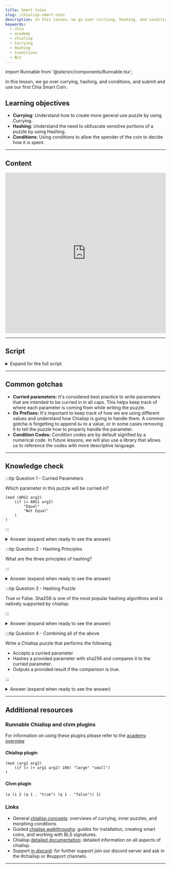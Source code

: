 ```yaml
---
title: Smart Coins
slug: /chialisp-smart-coin
description: In this lesson, we go over currying, hashing, and conditions. Then submit and use our first Chia Smart Coin.
keywords:
  - chia
  - academy
  - chialisp
  - Currying
  - Hashing
  - Conditions
  - BLS
---
```


import Runnable from '@site/src/components/Runnable.tsx';

In this lesson, we go over currying, hashing, and conditions, and submit and use our first Chia Smart Coin.

## Learning objectives

- **Currying**: Understand how to create more general use puzzle by using Currying.
- **Hashing**: Understand the need to obfuscate sensitive portions of a puzzle by using Hashing.
- **Conditions**: Using conditions to allow the spender of the coin to decide how it is spent.

---

## Content

<div class="videoWrapper">
<iframe width="100%" height="504" src="https://www.youtube.com/embed/-Nza_N9Xb3Y" frameborder="0" allowfullscreen="allowfullscreen"></iframe>
</div>

---

## Script

<details>

<summary> Expand for the full script </summary>

00:00  
Everything on a blockchain is a coin. They are often referred to as smart coins because every coin has a chialisp program associated with it. That program, known as the puzzle, decides how and when the coin can be spent, and what happens when it is.

00:20  
NFTs, CATs, and standard transactions are all defined using puzzles. In the previous video, we learned how to write basic chialisp programs. Let's apply that to some more complex puzzles and create a coin that can be spent on the blockchain.

00:40  
In this video, we'll be talking about currying, hashing, and conditions. So let's get started! We'll start by creating a new chialisp file called `password.clsp` and create a module that takes a parameter `password` and determines if the value passed in equals `hello`. If it does, return correct, if not return incorrect.

01:00  
We'll run this using the `brun` command in our terminal and pass in `hello` which should give us a success. Just to test the opposite, we'll pass in something else, and see if that fails. So this is a bit of a refresher on chialisp basics. One of the issues we have with a puzzle like this is that the hard-coded value for the password is both insecure and not very useful.

01:20  
We'd like to have a generalized puzzle that we can use for any password we choose to have. For this we'll use currying and hashing. To make this puzzle more generalized, we will be using currying. To do so, let's replace our password parameter with two new ones, `CORRECT_PASSWORD` and `provided_password`, and then run our comparison on those parameters.

01:40  
Now in our terminal, we can curry in a value to replace the correct password parameter and compile it. Run `cdv clsp curry password.clsp -a` and pass in our desired password, in this case - `hello` and we get the following result. Now if we run that through `brun` and give it the correct password, we should get a success.

02:00  
We can also nest these commands like this - (`brun "$(cdv clsp curry password.clsp -a 'goodbye')" "(goodbye)"`). The first steps to making our puzzle more secure is to use hashing. A hash function will take an input and return a hash value. One of the most popular hashing algorithms is sha256 which is directly supported within chialisp.

02:20  
A few important notes about hash functions; given a value, calculating the hash is extremely easy. Given a hash, calculating the original input is extremely difficult or impossible, and passing the same value through a hashing function multiple times will always result in the same output.

02:40  
We can use these principles to our advantage by currying a hash of the expected password instead of the password value itself. This prevents us from revealing the expected password while still allowing us to check if the provided password is correct. This is done by hashing the provided password. So let's change our puzzle to use hashing.

03:00  
First, change the curried parameter to `PASSWORD_HASH` and change the other parameter to `password`. In the comparison, use sha256 to hash the given password and compare it to the password hash. To test this we'll first have to hash a password and curry it into our new puzzle.

03:20  
Run `cdv hash "hello"` to get the hash for the password 'hello'. We can now curry this into our puzzle like last time, making sure to prefix the hash with `0x` to identify it as a chialisp value. Now we can pass this compiled puzzle through `brun` and provide the correct password to test.

03:40  
It's important to know that while hashing is an essential part of securing our puzzle, this is not quite enough. When we provide our solution with the correct password, that password will be visible on the blockchain. Meaning we won't be able to use it again. The final solution to this problem is to use signatures, which we'll talk about in a future video. Now that we've talked about currying and hashing, let's talk about conditions.

04:00  
In our password puzzle, let's make a couple of additions. First, we'll add a parameter called conditions and then replace the success and fail messages with that parameter, followed by `(x)`. So what does this do? Well the `x` represents an error. If the password is incorrect, the if statement will evaluate to false and error out, terminating the program and leaving the coin that we are creating unspent.

04:20  
If the correct password is given, the conditions that are provided by the spender will be run. So back to our terminal, first we'll need to curry in our hashed password as before. Now that we have the compiled puzzle, we're going to need to do a few things to create the coin. First, we'll need the puzzle hash which we can get by running `opc -H` and passing in our compiled puzzle.

04:40  
We'll save the result for later. Next, we'll need the puzzle reveal which is just a serialized form of the puzzle in hex. It's what you must reveal on chain when spending a coin. We can get this by running `opc` and passing in our compiled puzzle. We'll save this for later as well.

05:00  
Now to create the coin, we need to encode our puzzle hash into an address with `cdv encode -p txch` and passing in our puzzle hash. We then send that address an amount of xch to lock it. Now let's spend the coin to release value back to our wallet. First, we'll get our wallet address and convert it to a puzzle hash with `cdv decode`.

05:20  
We'll then use this to build the condition we want to pass into the coin. For this example, we're going to use the `CREATE_COIN` condition which is denoted by the code `51`. So to construct our solution, we'll write `opc` then give our password, then the condition we want to pass in.

05:40  
In this case, the condition code `51`, our wallet puzzle hash - prefixed by `0x`, and an amount. This output is our solution and we'll save it for later. All right, we now need to retrieve the coin record we created earlier when we committed xch to the puzzle. Run `cdv rpc coinrecords --by puzzlehash` and pass in the original puzzle hash.

06:00  
The output may contain a few coin records depending on if you're following the example closely and use the most recent one based on highest block index, and copy the coin record. Now we are going to create a spend bundle. Start a `json` file and create a property called `coin_spends` that contains an array containing an object. (`[{}]`)

06:20  
Paste the coin record, followed by the puzzle reveal you generated earlier, and then the solution. Create another property called `aggregated_signature` and assign this value (`0xc0000000000...`) That's 191 zeros. Now submit the spend bundle to the mempool with `cdv rpc pushtx spendbundle.json`.

06:40  
If everything was successful, this transaction should be accepted and you should see your wallet balance increase after some time passes. Now you've created your first smart coin. In this video, we talked about how to curry values into a generalized puzzle, how to hash both sensitive values as well as puzzles for creating coins, and touched on conditions that can be passed into puzzles.

07:00  
In the next video, we'll talk further about security and how to use signatures to better secure your transactions. See you then.

</details>

---

## Common gotchas

- **Curried parameters:** It's considered best practice to write parameters that are intended to be curried in in all caps. This helps keep track of where each parameter is coming from while writing the puzzle.
- **0x Prefixes:** It's important to keep track of how we are using different values and understand how Chialisp is going to handle them. A common gotcha is forgetting to append `0x` to a value, or in some cases removing it to tell the puzzle how to properly handle the parameter.
- **Condition Codes:** Condition codes are by default signified by a numerical code. In future lessons, we will also use a library that allows us to reference the codes with more descriptive language.

---

## Knowledge check

:::tip Question 1 - Curried Parameters

Which parameter in this puzzle will be curried in?

```chialisp
(mod (ARG1 arg2)
    (if (= ARG1 arg2)
        "Equal"
        "Not Equal"
    )
)
```

:::

<details>

<summary> Answer (expand when ready to see the answer)  </summary>

ARG1 will be curried in.

Currying always substitutes parameters in order, so when currying, the first will be replaced. Best practice is to write a curried parameter in all caps to help us keep track.

</details>

:::tip Question 2 - Hashing Principles

What are the three principles of hashing?

:::

<details>

<summary> Answer (expand when ready to see the answer)  </summary>

1. Given a value, hashing that value is computationally easy
2. Given a hash, calculating the value is computationally difficult or impossible
3. Hashing the same input, will result in the same output

</details>

:::tip Question 3 - Hashing Puzzle

True or False. Sha256 is one of the most popular hashing algorithms and is natively supported by chialisp.

:::

<details>

<summary> Answer (expand when ready to see the answer) </summary>

True

</details>

:::tip Question 4 - Combining all of the above

Write a Chialisp puzzle that performs the following.

- Accepts a curried parameter
- Hashes a provided parameter with sha256 and compares it to the curried parameter.
- Outputs a provided result if the comparison is true.

:::

<details>

<summary> Answer (expand when ready to see the answer) </summary>

```chialisp
(mod (PASSWORD_HASH password conditions)
    (if (= (sha256 password) PASSWORD_HASH)
        conditions
        (x)
    )
)
```

</details>

---

## Additional resources

### Runnable Chialisp and clvm plugins

For information on using these plugins please refer to the [academy overview](/academy-overview#runnable-chialisp-and-clvm-plugins)

#### Chialisp plugin

<Runnable flavor='chialisp' input='(10 99)'>

```chialisp
(mod (arg1 arg2)
    (if (> (+ arg1 arg2) 100) "large" "small")
)
```

</Runnable>

#### Clvm plugin

<Runnable flavor='clvm' input='(1)'>

```chialisp
(a (i 2 (q 1 . "true") (q 1 . "false")) 1)
```

</Runnable>

### Links

- General [chialisp concepts](https://docs.chia.net/guides/chialisp-concepts): overviews of currying, inner puzzles, and morphing conditions.
- Guided [chialisp walkthroughs](https://docs.chia.net/guides/): guides for installation, creating smart coins, and working with BLS signatures.
- Chialisp [detailed documentation](https://chialisp.com/): detailed information on all aspects of chialisp.
- Support [in discord](https://discord.gg/chia): for further support join our discord server and ask in the #chialisp or #support channels.

---
